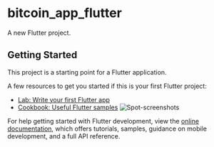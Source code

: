 # bitcoin_app_flutter

A new Flutter project.

## Getting Started

This project is a starting point for a Flutter application.

A few resources to get you started if this is your first Flutter project:

- [Lab: Write your first Flutter app](https://docs.flutter.dev/get-started/codelab)
- [Cookbook: Useful Flutter samples](https://docs.flutter.dev/cookbook)
![Spot-screenshots](https://user-images.githubusercontent.com/21319815/228069451-61e86ec5-001b-4adb-bf97-0bd889a4c94f.jpg)

For help getting started with Flutter development, view the
[online documentation](https://docs.flutter.dev/), which offers tutorials,
samples, guidance on mobile development, and a full API reference.

